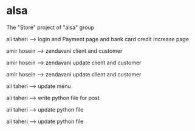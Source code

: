# alsa
The "Store" project of "alsa" group




ali taheri --> login and Payment page and bank card credit increase page





amir hosein --> zendavani client and customer





amir hosein --> zendavani update client and customer






amir hosein --> zendavani update client and customer





ali taheri --> update menu





ali taheri --> write python file for post




ali taheri --> update  python file
 



ali taheri --> update  python file


